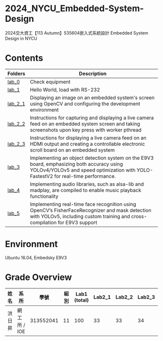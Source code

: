 # 2024_NYCU_Embedded-System-Design
2024交大資工【113 Autumn】535604嵌入式系統設計 Embedded System Design in NYCU

# Contents
| Folders | Description |
|---------|-------------|
|[lab_0](/lab_0)| Check equipment |
|[lab_1](/lab_1)| Hello World, load with RS-232 |
|[lab_2_1](/lab_2/lab2_1_package)| Displaying an image on an embedded system's screen using OpenCV and configuring the development environment |
|[lab_2_2](/lab_2/lab2_2_package)| Instructions for capturing and displaying a live camera feed on an embedded system screen and taking screenshots upon key press with worker pthread |
|[lab_2_3](/lab_2/lab2_3_package)| Instructions for displaying a live camera feed on an HDMI output and creating a controllable electronic scroll board on an embedded system |
|[lab_3](/lab_3)| Implementing an object detection system on the E9V3 board, emphasizing both accuracy using YOLOv4/YOLOv5 and speed optimization with YOLO-FastestV2 for real-time performance. |
|[lab_4](/lab_4)| Implementing audio libraries, such as alsa-lib and madplay, are compiled to enable music playback functionality |
|[lab_5](/lab_5)| Implementing real-time face recognition using OpenCV’s FisherFaceRecognizer and mask detection with YOLOv5, including custom training and cross-compilation for E9V3 support |

# Environment
Ubuntu 16.04, Embedsky E9V3 


# Grade Overview
| 姓名   | 系所         | 學號      | 組別 | Lab1 (total) | Lab2_1 | Lab2_2 | Lab2_3 | Lab3_2.1 | Lab3_2.2 | Lab3_2.3 | Lab3_perf | Lab03_report | Lab4_1 | Lab4_2 | Lab4_report | Lab5_1.1 | Lab5_1.2 | Lab5_1.3 | Lab5_2.1 | Lab5_2.2 | Lab5_perf | Lab5_report | 加權總分 |
|--------|--------------|-----------|------|--------------|--------|--------|--------|----------|----------|----------|------------|--------------|--------|--------|-------------|----------|----------|----------|----------|----------|-----------|-------------|----------|
| 洪日昇 | 網工所 / IOE | 313552041 | 11   | 100          | 33     | 33     | 34     | 40       | 9        | 18       | 16         | 10           | 60     | 18     | 14.4        | 10       | 15       | 20       | 10       | 68       | 30        | 15          | **94.9** |


